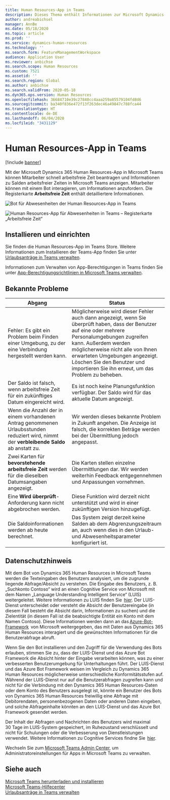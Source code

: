 ```yaml
---
title: Human Resources-App in Teams
description: Dieses Thema enthält Informationen zur Microsoft Dynamics 365 Human Resources-App in Microsoft Teams.
author: andreabichsel
manager: AnnBe
ms.date: 05/18/2020
ms.topic: article
ms.prod: ''
ms.service: dynamics-human-resources
ms.technology: ''
ms.search.form: FeatureManagementWorkspace
audience: Application User
ms.reviewer: anbichse
ms.search.scope: Human Resources
ms.custom: 7521
ms.assetid: ''
ms.search.region: Global
ms.author: anbichse
ms.search.validFrom: 2020-05-18
ms.dyn365.ops.version: Human Resources
ms.openlocfilehash: 36684710e39c27840cc4aaa259a85579104fd8d6
ms.sourcegitcommit: ba340f836e472f13f263dec46a49847c788fca44
ms.translationtype: HT
ms.contentlocale: de-DE
ms.lasthandoff: 06/04/2020
ms.locfileid: "3431129"
---
```

# <a name="human-resources-app-in-teams"></a>Human Resources-App in Teams

[!include [banner](includes/preview-feature.md)]

Mit der Microsoft Dynamics 365 Human Resources-App in Microsoft Teams können Mitarbeiter schnell arbeitsfreie Zeit beantragen und Informationen zu Salden arbeitsfreier Zeiten in Microsoft Teams anzeigen. Mitarbeiter können mit einem Bot interagieren, um Informationen anzufordern. Die Registerkarte **Arbeitsfreie Zeit** enthält detailliertere Informationen.

![Bot für Abwesenheiten der Human Resources-App in Teams](./media/hr-admin-teams-leave-app-bot.png)

![Human Resources-App für Abwesenheiten in Teams – Registerkarte „Arbeitsfreie Zeit“](./media/hr-teams-leave-app-timeoff-tab.png)

## <a name="install-and-setup"></a>Installieren und einrichten

Sie finden die Human Resources-App im Teams Store. Weitere Informationen zum Installieren der Teams-App finden Sie unter [Urlaubsanträge in Teams verwalten](hr-teams-leave-app.md).

Informationen zum Verwalten von App-Berechtigungen in Teams finden Sie unter [App-Berechtigungsrichtlinien in Microsoft Teams verwalten](https://docs.microsoft.com/MicrosoftTeams/teams-app-permission-policies).

## <a name="known-issues"></a>Bekannte Probleme

| Abgang | Status |
| --- | --- |
| Fehler: Es gibt ein Problem beim Finden einer Umgebung, zu der eine Verbindung hergestellt werden kann. | Möglicherweise wird dieser Fehler auch dann angezeigt, wenn Sie überprüft haben, dass der Benutzer auf eine oder mehrere Personalumgebungen zugreifen kann. Außerdem werden möglicherweise nicht alle von Ihnen erwarteten Umgebungen angezeigt. Löschen Sie den Benutzer und importieren Sie ihn erneut, um das Problem zu beheben. |
| Der Saldo ist falsch, wenn arbeitsfreie Zeit für ein zukünftiges Datum eingereicht wird. | Es ist noch keine Planungsfunktion verfügbar. Der Saldo wird für das aktuelle Datum angezeigt. |
| Wenn die Anzahl der in einem vorhandenen Antrag genommenen Urlaubsstunden reduziert wird, nimmt der **verbleibende Saldo** ab anstatt zu. | Wir werden dieses bekannte Problem in Zukunft angehen. Die Anzeige ist falsch, die korrekten Beträge werden bei der Übermittlung jedoch angepasst. |
| Zwei Karten für **bevorstehende arbeitsfreie Zeit** werden für die dieselben Datumsangaben angezeigt. | Die Karten stellen einzelne Übermittlungen dar. Wir werden weiterhin Feedback entgegennehmen und Anpassungen vornehmen. |
| Eine **Wird überprüft**-Anforderung kann nicht abgebrochen werden. | Diese Funktion wird derzeit nicht unterstützt und wird in einer zukünftigen Version hinzugefügt. |
| Die Saldoinformationen werden ab heute berechnet. | Das System zeigt derzeit keine Salden ab dem Abgrenzungszeitraum an, auch wenn dies in den Urlaub- und Abwesenheitsparameter konfiguriert ist. |

## <a name="privacy-notice"></a>Datenschutzhinweis

Mit dem Bot von Dynamics 365 Human Resources in Microsoft Teams werden die Texteingaben des Benutzers analysiert, um die zugrunde liegende Abfrage/Absicht zu verstehen. Die Eingabe des Benutzers, z. B. „Suchkonto Contoso“ wird an einen Cognitive Service von Microsoft mit dem Namen „Language Understanding Intelligent Service“ (LUIS) weitergeleitet. Weitere Informationen zu LUIS finden Sie  [hier](https://www.luis.ai/). Der LUIS-Dienst unterscheidet oder versteht die Absicht der Benutzereingabe (in diesem Fall besteht die Absicht darin, Informationen zu suchen) und die Zielentität (in diesem Fall ist die beabsichtigte Entität ein Konto mit dem Namen Contoso). Diese Informationen werden dann an das [Azure-Bot-Framework](https://azure.microsoft.com/services/bot-service/)  von Microsoft weitergegeben, das mit Daten aus Dynamics 365 Human Resources interagiert und die gewünschten Informationen für die Benutzerabfrage abruft. 

Wenn Sie den Bot installieren und den Zugriff für die Verwendung des Bots erlauben, stimmen Sie zu, dass der LUIS-Dienst und das Azure Bot Framework die Absicht hinter der Eingabe verarbeiten können, was zu einer verbesserten Benutzerumgebung für Unterhaltungen führt. Der LUIS-Dienst und das Azure Bot Framework weisen im Vergleich zu Dynamics 365 Human Resources möglicherweise unterschiedliche Konformitätsstufen auf. Während der LUIS-Dienst nur auf die Benutzerabfragen zugreifen kann und nicht für die Verbindung mit den Dynamics 365 Human Resources-Daten oder dem Konto des Benutzers ausgelegt ist, könnte ein Benutzer des Bots von Dynamics 365 Human Resources freiwillig eine Abfrage mit Debitorendaten, personenbezogenen Daten oder anderen Daten eingeben, und solche Abfrageinhalte könnten an den LUIS-Dienst und das Azure Bot Framework gesendet werden. 

Der Inhalt der Abfragen und Nachrichten des Benutzers wird maximal 30 Tage im LUIS-System gespeichert, im Ruhezustand verschlüsselt und nicht für Schulungen oder die Verbesserung von Dienstleistungen verwendet. Weitere Informationen zu Cognitive Services findne Sie  [hier](https://azure.microsoft.com/services/cognitive-services/language-understanding-intelligent-service/). 

Wechseln Sie zum [Microsoft Teams Admin Center](https://admin.teams.microsoft.com/), um Administratoreinstellungen für Apps in Microsoft Teams zu verwalten. 

## <a name="see-also"></a>Siehe auch 

[Microsoft Teams herunterladen und installieren](https://support.office.com/article/download-and-install-microsoft-teams-422bf3aa-9ae8-46f1-83a2-e65720e1a34d)</br>
[Microsoft Teams-Hilfecenter](https://support.office.com/teams)</br>
[Urlaubsanträge in Teams verwalten](hr-teams-leave-app.md)

